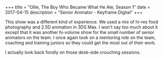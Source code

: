 +++
title = "Ollie, The Boy Who Became What He Ate, Season 1"
date = 2017-04-15
description = "Senior Animator - Keyframe Digital"
+++

This show was a different kind of experience.  We used a mix of hi-res food photography and 2.5D animation in 3DS Max.  I won't say too much about it except that it was another hi-volume show for the small number of senior animators on the team.  I once again took on a mentoring role on the team, coaching and training juniors so they could get the most out of their work.  

I actually look back fondly on those desk-side crouching sessions.  